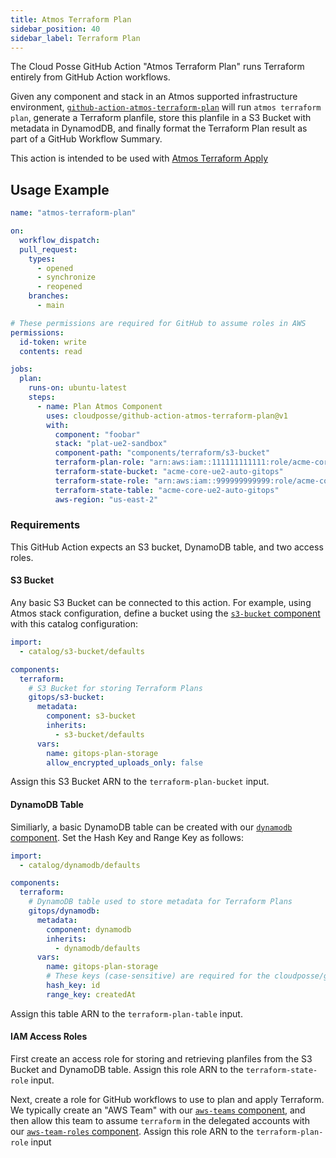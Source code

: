```yaml
---
title: Atmos Terraform Plan
sidebar_position: 40
sidebar_label: Terraform Plan
---
```


The Cloud Posse GitHub Action "Atmos Terraform Plan" runs Terraform entirely from GitHub Action workflows.

Given any component and stack in an Atmos supported infrastructure environment, [`github-action-atmos-terraform-plan`](https://github.com/cloudposse/github-action-atmos-terraform-plan) will run `atmos terraform plan`, generate a Terraform planfile, store this planfile in a S3 Bucket with metadata in DynamodDB, and finally format the Terraform Plan result as part of a GitHub Workflow Summary.

This action is intended to be used with [Atmos Terraform Apply](/integrations/github-actions/atmos-terraform-apply)

## Usage Example

```yaml
name: "atmos-terraform-plan"

on:
  workflow_dispatch:
  pull_request:
    types:
      - opened
      - synchronize
      - reopened
    branches:
      - main

# These permissions are required for GitHub to assume roles in AWS
permissions:
  id-token: write
  contents: read

jobs:
  plan:
    runs-on: ubuntu-latest
    steps:
      - name: Plan Atmos Component
        uses: cloudposse/github-action-atmos-terraform-plan@v1
        with:
          component: "foobar"
          stack: "plat-ue2-sandbox"
          component-path: "components/terraform/s3-bucket"
          terraform-plan-role: "arn:aws:iam::111111111111:role/acme-core-gbl-identity-gitops"
          terraform-state-bucket: "acme-core-ue2-auto-gitops"
          terraform-state-role: "arn:aws:iam::999999999999:role/acme-core-ue2-auto-gitops-gha"
          terraform-state-table: "acme-core-ue2-auto-gitops"
          aws-region: "us-east-2"

```

### Requirements

This GitHub Action expects an S3 bucket, DynamoDB table, and two access roles. 

#### S3 Bucket

Any basic S3 Bucket can be connected to this action. For example, using Atmos stack configuration, define a bucket using the [`s3-bucket` component](https://github.com/cloudposse/terraform-aws-components/tree/main/modules/s3-bucket) with this catalog configuration:

```yaml
import:
  - catalog/s3-bucket/defaults

components:
  terraform:
    # S3 Bucket for storing Terraform Plans
    gitops/s3-bucket:
      metadata:
        component: s3-bucket
        inherits:
          - s3-bucket/defaults
      vars:
        name: gitops-plan-storage
        allow_encrypted_uploads_only: false
```


Assign this S3 Bucket ARN to the `terraform-plan-bucket` input.

#### DynamoDB Table

Similiarly, a basic DynamoDB table can be created with our [`dynamodb` component](https://github.com/cloudposse/terraform-aws-components/tree/main/modules/dynamodb). Set the Hash Key and Range Key as follows:

```yaml
import:
  - catalog/dynamodb/defaults

components:
  terraform:
    # DynamoDB table used to store metadata for Terraform Plans
    gitops/dynamodb:
      metadata:
        component: dynamodb
        inherits:
          - dynamodb/defaults
      vars:
        name: gitops-plan-storage
        # These keys (case-sensitive) are required for the cloudposse/github-action-terraform-plan-storage action
        hash_key: id
        range_key: createdAt
```


Assign this table ARN to the `terraform-plan-table` input.

#### IAM Access Roles

First create an access role for storing and retrieving planfiles from the S3 Bucket and DynamoDB table. Assign this role ARN to the `terraform-state-role` input.

Next, create a role for GitHub workflows to use to plan and apply Terraform. We typically create an "AWS Team" with our [`aws-teams` component](https://docs.cloudposse.com/components/library/aws/aws-teams/), and then allow this team to assume `terraform` in the delegated accounts with our [`aws-team-roles` component](https://docs.cloudposse.com/components/library/aws/aws-teams/). Assign this role ARN to the `terraform-plan-role` input

